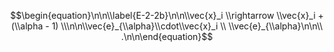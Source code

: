 $$\begin{equation}\n\n\\label{E-2-2b}\n\n\\vec{x}_i \\rightarrow \\vec{x}_i + (\\alpha - 1) \\\n\n\\vec{e}_{\\alpha}\\cdot\\vec{x}_i \\ \\vec{e}_{\\alpha}\n\n\\ .\n\n\end{equation}$$